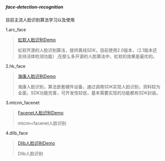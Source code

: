 ##### face-detection-recognition

目前主流人脸识别算法学习以及使用

1.arc_face 
>[虹软人脸识别Demo](https://github.com/Jeffer-hua/arc_face_learn)
>
>虹软开源的人脸识别算法，提供离线SDK，目前使用2.0版本，（2.1版本还支持活体检测功能）,在那么多开源的人脸算法中，虹软的效果是最优的。

2.hk_face
>[海康人脸识别Demo](https://github.com/Jeffer-hua/hk_face)
>
>海康人脸识别，算法嵌套硬件设备，通过调用SDK实现人脸识别，资料较为全面，SDK功能完善，可开发性较低，基本需要实现的功能都有SDK封装。

3.mtcnn_facenet
>[Facenet人脸识别Demo](https://github.com/Jeffer-hua/mtcnn_facenet_learning)
>
>mtcnn+facenet人脸识别

4.dlib_face
>[Dlib人脸识别Demo](https://github.com/Jeffer-hua/dlib_face)
>
>Dlib人脸识别
